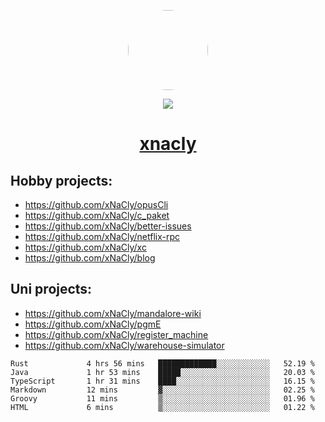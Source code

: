<p align="center">
  <img style="border-radius: 100px" width="128" height="128" src="https://avatars.githubusercontent.com/u/47723417?v=4"/>
</p>
<p align="center">
  <img src="https://komarev.com/ghpvc/?username=xnacly&&style=flat-square"/>
</p>

<h1 align="center"><a href="https://xnacly.me"> xnacly</a> </h1>

## Hobby projects:
- https://github.com/xNaCly/opusCli
- https://github.com/xNaCly/c_paket
- https://github.com/xNaCly/better-issues
- https://github.com/xNaCly/netflix-rpc
- https://github.com/xNaCly/xc
- https://github.com/xNaCly/blog

## Uni projects:
- https://github.com/xNaCly/mandalore-wiki
- https://github.com/xNaCly/pgmE
- https://github.com/xNaCly/register_machine
- https://github.com/xNaCly/warehouse-simulator


<!--START_SECTION:waka-->

```text
Rust             4 hrs 56 mins   █████████████░░░░░░░░░░░░   52.19 %
Java             1 hr 53 mins    █████░░░░░░░░░░░░░░░░░░░░   20.03 %
TypeScript       1 hr 31 mins    ████░░░░░░░░░░░░░░░░░░░░░   16.15 %
Markdown         12 mins         ▓░░░░░░░░░░░░░░░░░░░░░░░░   02.25 %
Groovy           11 mins         ▒░░░░░░░░░░░░░░░░░░░░░░░░   01.96 %
HTML             6 mins          ▒░░░░░░░░░░░░░░░░░░░░░░░░   01.22 %
```

<!--END_SECTION:waka-->
